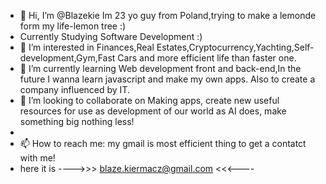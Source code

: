 - 👋 Hi, I’m @Blazekie Im 23 yo guy from Poland,trying to make a lemonde form my life-lemon tree :)
- Currently Studying Software Development :)
- 👀 I’m interested in Finances,Real Estates,Cryptocurrency,Yachting,Self-development,Gym,Fast Cars and more efficient life than faster one. 
- 🌱 I’m currently learning Web development front and back-end,In the future I wanna learn javascript and make my own apps. Also to create a company influenced by IT. 
- 💞️ I’m looking to collaborate on Making apps, create new useful resources for use as development of our world as AI does, make something big nothing less! 
-
- 📫 How to reach me: my gmail is most efficient thing to get a contatct with me! 
-    here it is ---->>> blaze.kiermacz@gmail.com <<<----

<!---
Blazekie/Blazekie is a ✨ special ✨ repository because its `README.md` (this file) appears on your GitHub profile.
You can click the Preview link to take a look at your changes.
--->

